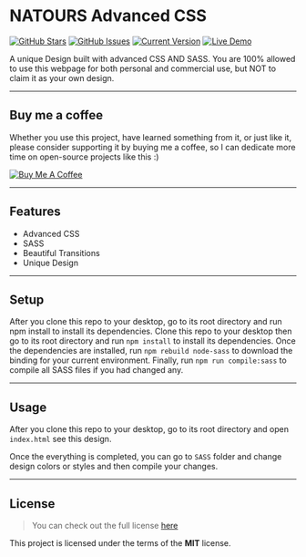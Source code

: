 # NATOURS Advanced CSS

[![GitHub Stars](https://img.shields.io/github/stars/IlyasKohistani/natours.svg)](https://github.com/IlyasKohistani/natours/stargazers) [![GitHub Issues](https://img.shields.io/github/issues/IlyasKohistani/natours.svg)](https://github.com/IlyasKohistani/natours/issues) [![Current Version](https://img.shields.io/badge/version-1.0.0-green.svg)](https://github.com/IlyasKohistani/natours) [![Live Demo](https://img.shields.io/badge/demo-online-green.svg)](https://github.com/IlyasKohistani/natours)

A unique Design built with advanced CSS AND SASS. You are 100% allowed to use this webpage for both personal and commercial use, but NOT to claim it as your own design.

---

## Buy me a coffee

Whether you use this project, have learned something from it, or just like it, please consider supporting it by buying me a coffee, so I can dedicate more time on open-source projects like this :)

<a href="https://www.buymeacoffee.com/ilyaskohistani" target="_blank"><img src="https://www.buymeacoffee.com/assets/img/custom_images/orange_img.png" alt="Buy Me A Coffee" style="height: auto !important;width: auto !important;" ></a>

---

## Features

- Advanced CSS
- SASS
- Beautiful Transitions
- Unique Design

---

## Setup

After you clone this repo to your desktop, go to its root directory and run npm install to install its dependencies.
Clone this repo to your desktop then go to its root directory and run `npm install` to install its dependencies.
Once the dependencies are installed, run `npm rebuild node-sass` to download the binding for your current environment. Finally, run `npm run compile:sass` to compile all SASS files if you had changed any.

---

## Usage

After you clone this repo to your desktop, go to its root directory and open `index.html` see this design.

Once the everything is completed, you can go to `SASS` folder and change design colors or styles and then compile your changes.

---

## License

> You can check out the full license [here](https://github.com/IlyasKohistani/natours/blob/master/LICENSE)

This project is licensed under the terms of the **MIT** license.
